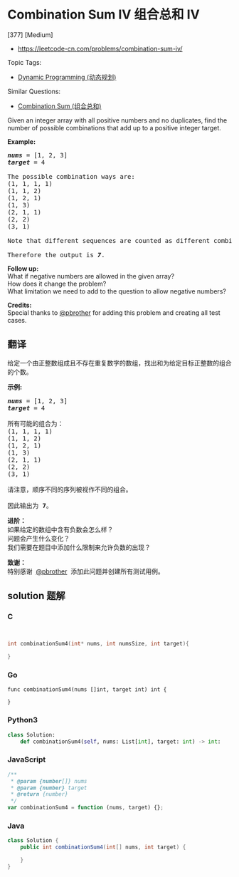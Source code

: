 # Combination Sum IV 组合总和 Ⅳ

[377] [Medium]

- https://leetcode-cn.com/problems/combination-sum-iv/

Topic Tags:

- [Dynamic Programming (动态规划)](https://leetcode-cn.com/tag/dynamic-programming/)

Similar Questions:

- [Combination Sum (组合总和)](https://leetcode-cn.com/problems/combination-sum/)

Given an integer array with all positive numbers and no duplicates, find the number of possible combinations that add up to a positive integer target.

**Example:**

<pre><i><b>nums</b></i> = [1, 2, 3]
<i><b>target</b></i> = 4

The possible combination ways are:
(1, 1, 1, 1)
(1, 1, 2)
(1, 2, 1)
(1, 3)
(2, 1, 1)
(2, 2)
(3, 1)

Note that different sequences are counted as different combinations.

Therefore the output is <i><b>7</b></i>.
</pre>

**Follow up:**  
What if negative numbers are allowed in the given array?  
How does it change the problem?  
What limitation we need to add to the question to allow negative numbers?

**Credits:**  
Special thanks to [@pbrother](https://leetcode.com/pbrother/) for adding this problem and creating all test cases.

## 翻译

给定一个由正整数组成且不存在重复数字的数组，找出和为给定目标正整数的组合的个数。

**示例:**

<pre><em><strong>nums</strong></em> = [1, 2, 3]
<em><strong>target</strong></em> = 4

所有可能的组合为：
(1, 1, 1, 1)
(1, 1, 2)
(1, 2, 1)
(1, 3)
(2, 1, 1)
(2, 2)
(3, 1)

请注意，顺序不同的序列被视作不同的组合。

因此输出为 <strong>7</strong>。
</pre>

**进阶：**  
如果给定的数组中含有负数会怎么样？  
问题会产生什么变化？  
我们需要在题目中添加什么限制来允许负数的出现？

**致谢：**  
特别感谢  [@pbrother](https://leetcode.com/pbrother/)  添加此问题并创建所有测试用例。

## solution 题解

### C

```c


int combinationSum4(int* nums, int numsSize, int target){

}


```

### Go

```golang
func combinationSum4(nums []int, target int) int {

}
```

### Python3

```python
class Solution:
    def combinationSum4(self, nums: List[int], target: int) -> int:

```

### JavaScript

```javascript
/**
 * @param {number[]} nums
 * @param {number} target
 * @return {number}
 */
var combinationSum4 = function (nums, target) {};
```

### Java

```java
class Solution {
    public int combinationSum4(int[] nums, int target) {

    }
}
```
